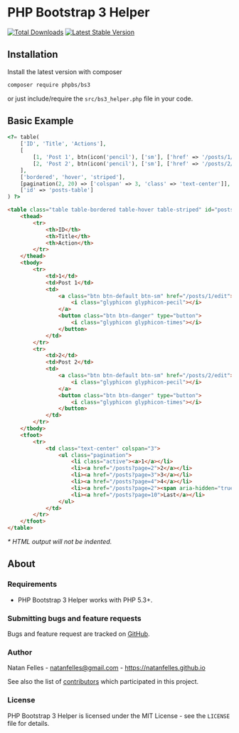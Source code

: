 # PHP Bootstrap 3 Helper

[![Total Downloads](https://img.shields.io/packagist/dt/phpbs/bs3.svg)](https://packagist.org/packages/phpbs/bs3)
[![Latest Stable Version](https://img.shields.io/packagist/v/phpbs/bs3.svg)](https://packagist.org/packages/phpbs/bs3)


## Installation

Install the latest version with composer

```bash
composer require phpbs/bs3
```

or just include/require the `src/bs3_helper.php` file in your code.

## Basic Example

```php
<?= table(
	['ID', 'Title', 'Actions'],
	[
		[1, 'Post 1', btn(icon('pencil'), ['sm'], ['href' => '/posts/1/edit']) . btn_danger(icon('times'))],
		[2, 'Post 2', btn(icon('pencil'), ['sm'], ['href' => '/posts/2/edit']) . btn_danger(icon('times'))]
	],
	['bordered', 'hover', 'striped'],
	[pagination(2, 20) => ['colspan' => 3, 'class' => 'text-center']],
	['id' => 'posts-table']
) ?>
```

```html
<table class="table table-bordered table-hover table-striped" id="posts-table">
	<thead>
		<tr>
			<th>ID</th>
			<th>Title</th>
			<th>Action</th>
		</tr>
	</thead>
	<tbody>
		<tr>
			<td>1</td>
			<td>Post 1</td>
			<td>
				<a class="btn btn-default btn-sm" href="/posts/1/edit">
					<i class="glyphicon glyphicon-pecil"></i>
				</a>
				<button class="btn btn-danger" type="button">
					<i class="glyphicon glyphicon-times"></i>
				</button>
			</td>
		</tr>
		<tr>
			<td>2</td>
			<td>Post 2</td>
			<td>
				<a class="btn btn-default btn-sm" href="/posts/2/edit">
					<i class="glyphicon glyphicon-pecil"></i>
				</a>
				<button class="btn btn-danger" type="button">
					<i class="glyphicon glyphicon-times"></i>
				</button>
			</td>
		</tr>
	</tbody>
	<tfoot>
		<tr>
			<td class="text-center" colspan="3">
				<ul class="pagination">
					<li class="active"><a>1</a></li>
					<li><a href="/posts?page=2">2</a></li>
					<li><a href="/posts?page=3">3</a></li>
					<li><a href="/posts?page=4">4</a></li>
					<li><a href="/posts?page=2"><span aria-hidden="true">&raquo;</span></a></li>
					<li><a href="/posts?page=10">Last</a></li>
				</ul>
			</td>
		</tr>
	</tfoot>
</table>
```

_* HTML output will not be indented._

## About

### Requirements

- PHP Bootstrap 3 Helper works with PHP 5.3+.

### Submitting bugs and feature requests

Bugs and feature request are tracked on [GitHub](https://github.com/phpbs/bs3/issues).

### Author

Natan Felles - <natanfelles@gmail.com> - <https://natanfelles.github.io>

See also the list of [contributors](https://github.com/phpbs/bs3/contributors) which participated in this project.

### License

PHP Bootstrap 3 Helper is licensed under the MIT License - see the `LICENSE` file for details.
